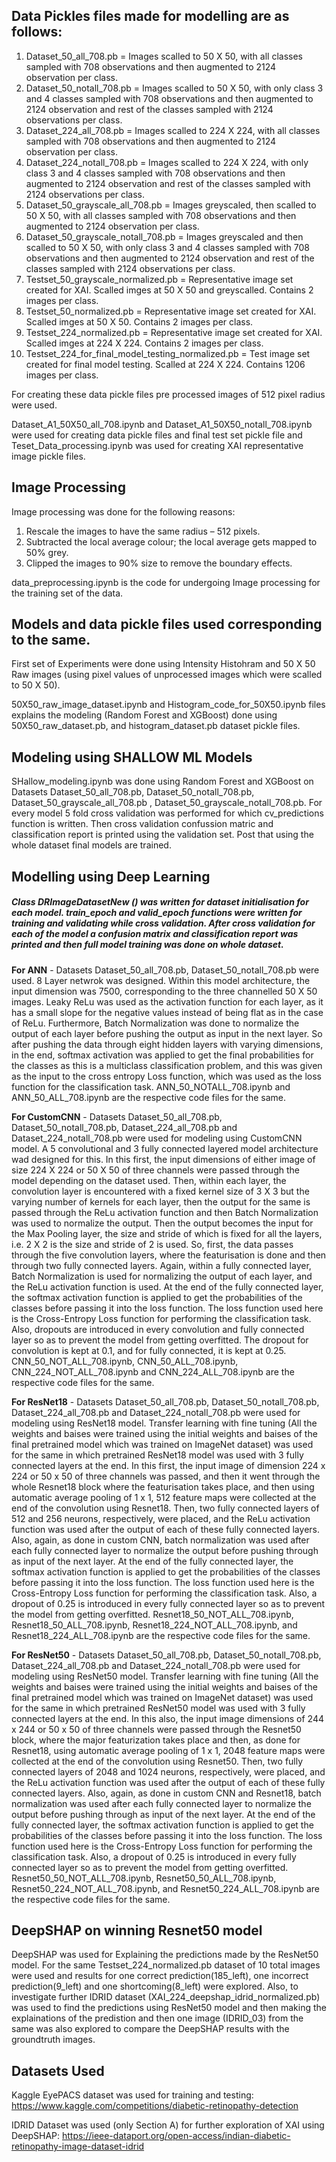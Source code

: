 ## Data Pickles files made for modelling are as follows:

1. Dataset_50_all_708.pb = Images scalled to 50 X 50, with all classes sampled with 708 observations and then augmented to 2124 observation per class.
2. Dataset_50_notall_708.pb = Images scalled to 50 X 50, with only class 3 and 4 classes sampled with 708 observations and then augmented to 2124 observation and rest of the classes sampled with 2124 observations per class.
3. Dataset_224_all_708.pb = Images scalled to 224 X 224, with all classes sampled with 708 observations and then augmented to 2124 observation per class.
4. Dataset_224_notall_708.pb = Images scalled to 224 X 224, with only class 3 and 4 classes sampled with 708 observations and then augmented to 2124 observation and rest of the classes sampled with 2124 observations per class.
5. Dataset_50_grayscale_all_708.pb = Images greyscaled, then scalled to 50 X 50, with all classes sampled with 708 observations and then augmented to 2124 observation per class.
6. Dataset_50_grayscale_notall_708.pb = Images greyscaled and then scalled to 50 X 50, with only class 3 and 4 classes sampled with 708 observations and then augmented to 2124 observation and rest of the classes sampled with 2124 observations per class.
7. Testset_50_grayscale_normalized.pb = Representative image set created for XAI. Scalled imges at 50 X 50 and greyscalled. Contains 2 images per class.
8. Testset_50_normalized.pb = Representative image set created for XAI. Scalled imges at 50 X 50. Contains 2 images per class.
9. Testset_224_normalized.pb = Representative image set created for XAI. Scalled imges at 224 X 224. Contains 2 images per class.
10. Testset_224_for_final_model_testing_normalized.pb = Test image set created for final model testing. Scalled at 224 X 224. Contains 1206 images per class.

For creating these data pickle files pre processed images of 512 pixel radius were used.

Dataset_A1_50X50_all_708.ipynb and Dataset_A1_50X50_notall_708.ipynb were used for creating data pickle files and final test set pickle file and Teset_Data_processing.ipynb was used for creating XAI representative image pickle files.

## Image Processing

Image processing was done for the following reasons:
1. Rescale the images to have the same radius – 512 pixels.
2. Subtracted the local average colour; the local average gets mapped to 50% grey. 
3. Clipped the images to 90% size to remove the boundary effects.

data_preprocessing.ipynb is the code for undergoing Image processing for the training set of the data.

## Models and data pickle files used corresponding to the same.

First set of Experiments were done using Intensity Histohram and 50 X 50 Raw images (using pixel values of unprocessed images which were scalled to 50 X 50).

50X50_raw_image_dataset.ipynb and Histogram_code_for_50X50.ipynb files explains the modeling (Random Forest and XGBoost) done using 50X50_raw_dataset.pb, and histogram_dataset.pb dataset pickle files.

## Modeling using SHALLOW ML Models

SHallow_modeling.ipynb was done using Random Forest and XGBoost on Datasets Dataset_50_all_708.pb, Dataset_50_notall_708.pb, Dataset_50_grayscale_all_708.pb , Dataset_50_grayscale_notall_708.pb. For every model 5 fold cross validation was performed for which cv_predictions function is written. Then cross validation confussion matric and classification report is printed using the validation set. Post that using the whole dataset final models are trained.

## Modelling using Deep Learning

##### Class DRImageDatasetNew () was written for dataset initialisation for each model. train_epoch and valid_epoch functions were written for training and validating while cross validation. After cross validation for each of the model a confusion matrix and classification report was printed and then full model training was done on whole dataset.

**For ANN** - Datasets Dataset_50_all_708.pb, Dataset_50_notall_708.pb were used. 8 Layer netwrok was designed. Within this model architecture, the input dimension was 7500, corresponding to the three
channelled 50 X 50 images. Leaky ReLu was used as the activation function for each layer, as
it has a small slope for the negative values instead of being flat as in the case of ReLu. Furthermore,
Batch Normalization was done to normalize the output of each layer before pushing the output as
input in the next layer. So after pushing the data through eight hidden layers with varying
dimensions, in the end, softmax activation was applied to get the final probabilities for the
classes as this is a multiclass classification problem, and this was given as the input to the cross
entropy Loss function, which was used as the loss function for the classification task. ANN_50_NOTALL_708.ipynb and ANN_50_ALL_708.ipynb are the respective code files for the same.

**For CustomCNN** - Datasets Dataset_50_all_708.pb, Dataset_50_notall_708.pb, Dataset_224_all_708.pb and 
Dataset_224_notall_708.pb were used for modeling using CustomCNN model. A 5 convolutional and 3 fully connected layered model architecture wad designed for this. In this first, the input dimensions of either image of size 224 X 224 or 50 X 50 of three channels were passed through the model depending on the dataset used. Then, within each layer,
the convolution layer is encountered with a fixed kernel size of 3 X 3 but the varying number
of kernels for each layer, then the output for the same is passed through the ReLu activation
function and then Batch Normalization was used to normalize the output. Then the
output becomes the input for the Max Pooling layer, the size and stride of which is fixed for
all the layers, i.e. 2 X 2 is the size and stride of 2 is used. So, first, the data passes through
the five convolution layers, where the featurisation is done and then through two fully connected
layers. Again, within a fully connected layer, Batch Normalization is used for normalizing the
output of each layer, and the ReLu activation function is used. At the end of the fully connected
layer, the softmax activation function is applied to get the probabilities of the classes before
passing it into the loss function. The loss function used here is the Cross-Entropy Loss function
for performing the classification task. Also, dropouts are introduced in every convolution and
fully connected layer so as to prevent the model from getting overfitted. The dropout for
convolution is kept at 0.1, and for fully connected, it is kept at 0.25. CNN_50_NOT_ALL_708.ipynb, CNN_50_ALL_708.ipynb, CNN_224_NOT_ALL_708.ipynb and CNN_224_ALL_708.ipynb are the respective code files for the same.

**For ResNet18** -  Datasets Dataset_50_all_708.pb, Dataset_50_notall_708.pb, Dataset_224_all_708.pb and 
Dataset_224_notall_708.pb were used for modeling using ResNet18 model. Transfer learning with fine tuning (All the weights and baises were trained using the initial weights and baises of the final pretrained model which was trained on ImageNet dataset) was used for the same in which pretrained ResNet18 model was used with 3 fully connected layers at the end. In this first, the input image of dimension 224 x 224 or 50 x 50 of three channels
was passed, and then it went through the whole Resnet18 block where the featurisation takes place,
and then using automatic average pooling of 1 x 1, 512 feature maps were collected at the
end of the convolution using Resnet18. Then, two fully connected layers of 512 and 256 neurons,
respectively, were placed, and the ReLu activation function was used after the output of each
of these fully connected layers. Also, again, as done in custom CNN, batch normalization was
used after each fully connected layer to normalize the output before pushing through as input of
the next layer. At the end of the fully connected layer, the softmax activation function is
applied to get the probabilities of the classes before passing it into the loss function. The loss
function used here is the Cross-Entropy Loss function for performing the classification task.
Also, a dropout of 0.25 is introduced in every fully connected layer so as to prevent the model
from getting overfitted. Resnet18_50_NOT_ALL_708.ipynb, Resnet18_50_ALL_708.ipynb, Resnet18_224_NOT_ALL_708.ipynb, and Resnet18_224_ALL_708.ipynb are the respective code files for the same.

**For ResNet50** - Datasets Dataset_50_all_708.pb, Dataset_50_notall_708.pb, Dataset_224_all_708.pb and 
Dataset_224_notall_708.pb were used for modeling using ResNet50 model. Transfer learning with fine tuning (All the weights and baises were trained using the initial weights and baises of the final pretrained model which was trained on ImageNet dataset) was used for the same in which pretrained ResNet50 model was used with 3 fully connected layers at the end. In this also, the input image dimensions of 244 x 244 or 50 x 50 of three
channels were passed through the Resnet50 block, where the major featurization takes place and
then, as done for Resnet18, using automatic average pooling of 1 x 1, 2048 feature maps
were collected at the end of the convolution using Resnet50. Then, two fully connected layers
of 2048 and 1024 neurons, respectively, were placed, and the ReLu activation function was
used after the output of each of these fully connected layers. Also, again, as done in custom CNN
and Resnet18, batch normalization was used after each fully connected layer to normalize
the output before pushing through as input of the next layer. At the end of the fully connected layer, the softmax activation function is applied to get the probabilities of the classes before
passing it into the loss function. The loss function used here is the Cross-Entropy Loss function
for performing the classification task. Also, a dropout of 0.25 is introduced in every fully
connected layer so as to prevent the model from getting overfitted. Resnet50_50_NOT_ALL_708.ipynb, Resnet50_50_ALL_708.ipynb, Resnet50_224_NOT_ALL_708.ipynb, and Resnet50_224_ALL_708.ipynb are the respective code files for the same.

## DeepSHAP on winning Resnet50 model

DeepSHAP was used for Explaining the predictions made by the ResNet50 model. For the same Testset_224_normalized.pb dataset of 10 total images were used and results for one correct prediction(185_left), one incorrect prediction(9_left) and one shortcoming(8_left) were explored. Also, to investigate further IDRID dataset (XAI_224_deepshap_idrid_normalized.pb) was used to find the predictions using ResNet50 model and then making the explainations of the predistion and then one image (IDRID_03) from the same was also explored to compare the DeepSHAP results with the groundtruth images.

## Datasets Used

Kaggle EyePACS dataset was used for training and testing: https://www.kaggle.com/competitions/diabetic-retinopathy-detection

IDRID Dataset was used (only Section A) for further exploration of XAI using DeepSHAP: https://ieee-dataport.org/open-access/indian-diabetic-retinopathy-image-dataset-idrid


```python

```
